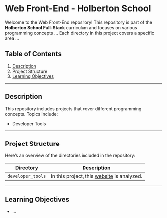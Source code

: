 # Web Front-End - Holberton School

Welcome to the Web Front-End repository! This repository is part of the **Holberton School Full-Stack** curriculum and focuses on various programming concepts ... Each directory in this project covers a specific area ...

## Table of Contents

1. [Description](#description)
2. [Project Structure](#project-structure)
3. [Learning Objectives](#learning-objectives)

---

## Description

This repository includes projects that cover different programming concepts. Topics include:

- Developer Tools

---

## Project Structure

Here’s an overview of the directories included in the repository:

| **Directory**     | **Description**                                                            |
| ----------------- | -------------------------------------------------------------------------- |
| `developer_tools` | In this project, this [website](https://dev-tools.hbtn.info/) is analyzed. |

---

## Learning Objectives

- ...
